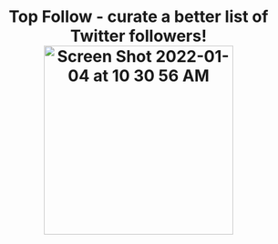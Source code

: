 <h1 align="center">
  Top Follow - curate a better list of Twitter followers!
  <img width="332" alt="Screen Shot 2022-01-04 at 10 30 56 AM" src="https://user-images.githubusercontent.com/41656084/148083124-f70dd4bc-0e56-459b-9927-bcb1b940be1e.png">
</h1>






